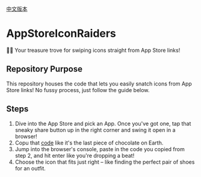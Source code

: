 [中文版本](https://github.com/opoojkk/AppStoreIconRaiders/blob/master/README_CN.md)

# AppStoreIconRaiders
🏴‍☠️ Your treasure trove for swiping icons straight from App Store links!

## Repository Purpose
This repository houses the code that lets you easily snatch icons from App Store links! No fussy process, just follow the guide below.

## Steps
1. Dive into the App Store and pick an App. Once you've got one, tap that sneaky share button up in the right corner and swing it open in a browser!
2. Copu that [code](https://github.com/opoojkk/AppStoreIconRaiders/blob/master/radier.js) like it's the last piece of chocolate on Earth.
3. Jump into the browser's console, paste in the code you copied from step 2, and hit enter like you're dropping a beat!
4. Choose the icon that fits just right – like finding the perfect pair of shoes for an outfit.
